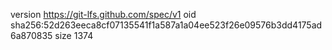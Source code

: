version https://git-lfs.github.com/spec/v1
oid sha256:52d263eeca8cf07135541f1a587a1a04ee523f26e09576b3dd4175ad6a870835
size 1374
